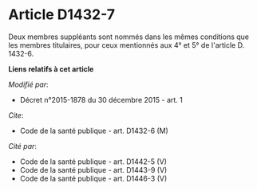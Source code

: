 # Article D1432-7

Deux membres suppléants sont nommés dans les mêmes conditions que les membres titulaires, pour ceux mentionnés aux 4° et 5°
de l'article D. 1432-6.

**Liens relatifs à cet article**

_Modifié par_:

  - Décret n°2015-1878 du 30 décembre 2015 - art. 1

_Cite_:

  - Code de la santé publique - art. D1432-6 (M)

_Cité par_:

  - Code de la santé publique - art. D1442-5 (V)
  - Code de la santé publique - art. D1443-9 (V)
  - Code de la santé publique - art. D1446-3 (V)
